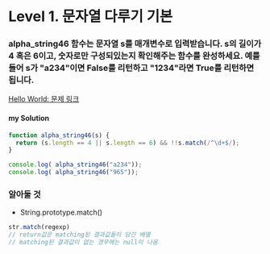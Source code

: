 # Level 1. 문자열 다루기 기본

### alpha_string46 함수는 문자열 s를 매개변수로 입력받습니다. s의 길이가 4 혹은 6이고, 숫자로만 구성되있는지 확인해주는 함수를 완성하세요. 예를 들어 s가 "a234"이면 False를 리턴하고 "1234"라면 True를 리턴하면 됩니다.

[Hello World: 문제 링크](http://tryhelloworld.co.kr/challenge_codes/99) 

#### my Solution
```javascript
function alpha_string46(s) {
  return (s.length == 4 || s.length == 6) && !!s.match(/^\d+$/);
}

console.log( alpha_string46("a234"));
console.log( alpha_string46("965"));
```

### 알아둘 것
- String.prototype.match()
```javascript
str.match(regexp)
// return값은 matching된 결과값들이 담긴 배열
// matching된 결과값이 없는 경우에는 null이 나옴
```